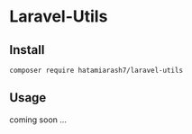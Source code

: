 # Laravel-Utils

## Install

```
composer require hatamiarash7/laravel-utils
```

## Usage

coming soon ...
